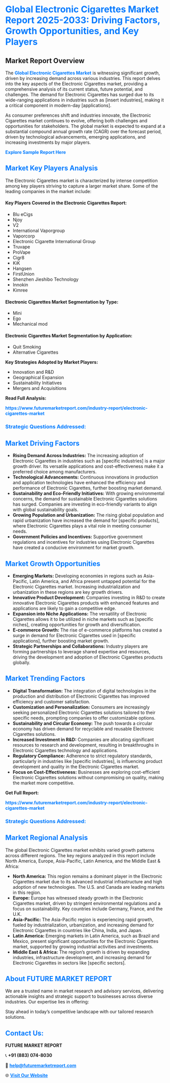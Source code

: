 <h1 style="color: #007BFF;">Global Electronic Cigarettes Market Report 2025-2033: Driving Factors, Growth Opportunities, and Key Players</h1>

<section id="overview">
<h2>Market Report Overview</h2>
<p>The <a href="https://www.futuremarketreport.com/industry-report/electronic-cigarettes-market" style="color: #007BFF; text-decoration: none;"><strong>Global Electronic Cigarettes Market</strong></a> is witnessing significant growth, driven by increasing demand across various industries. This report delves into the key aspects of the Electronic Cigarettes market, providing a comprehensive analysis of its current status, future potential, and challenges. The demand for Electronic Cigarettes has surged due to its wide-ranging applications in industries such as [insert industries], making it a critical component in modern-day [applications].</p>
<p>As consumer preferences shift and industries innovate, the Electronic Cigarettes market continues to evolve, offering both challenges and opportunities for stakeholders. The global market is expected to expand at a substantial compound annual growth rate (CAGR) over the forecast period, driven by technological advancements, emerging applications, and increasing investments by major players.</p>
</section>

<section id="overview">
<p><a href="https://www.futuremarketreport.com/request-sample/reportId=44099" style="color: #007BFF; text-decoration: none;"><strong>Explore Sample Report Here</strong></a></p>
</section>

<section id="key-players">
<h2 style="color: #007BFF;">Market Key Players Analysis</h2>
<p>The Electronic Cigarettes market is characterized by intense competition among key players striving to capture a larger market share. Some of the leading companies in the market include:</p>
<h4>Key Players Covered in the Electronic Cigarettes Report:</h4>
<ul><li>Blu eCigs</li><li>Njoy</li><li>V2</li><li>International Vaporgroup</li><li>Vaporcorp</li><li>Electronic Cigarette International Group</li><li>Truvape</li><li>ProVape</li><li>Cigr8</li><li>KiK</li><li>Hangsen</li><li>FirstUnion</li><li>Shenzhen Jieshibo Technology</li><li>Innokin</li><li>Kimree</li></ul>
<h4>Electronic Cigarettes Market Segmentation by Type:</h4>
<ul><li>Mini</li><li>Ego</li><li>Mechanical mod</li></ul>

<h4>Electronic Cigarettes Market Segmentation by Application:</h4>
<ul><li>Quit Smoking</li><li>Alternative Cigarettes</li></ul>
<p><strong>Key Strategies Adopted by Market Players:</strong></p>
<ul>
<li>Innovation and R&D</li>
<li>Geographical Expansion</li>
<li>Sustainability Initiatives</li>
<li>Mergers and Acquisitions</li>
</ul>
</section>

<section>
<p><strong>Read Full Analysis: </strong></p><a href="https://www.futuremarketreport.com/industry-report/electronic-cigarettes-market" style="color: #007BFF; text-decoration: none;"><strong>https://www.futuremarketreport.com/industry-report/electronic-cigarettes-market</strong></a>
<h3 style="color: #007BFF;">Strategic Questions Addressed:</h3>
</section>

<section id="driving-factors">
<h2 style="color: #007BFF;">Market Driving Factors</h2>
<ul>
<li><strong>Rising Demand Across Industries:</strong> The increasing adoption of Electronic Cigarettes in industries such as [specific industries] is a major growth driver. Its versatile applications and cost-effectiveness make it a preferred choice among manufacturers.</li>
<li><strong>Technological Advancements:</strong> Continuous innovations in production and application technologies have enhanced the efficiency and performance of Electronic Cigarettes, further boosting market demand.</li>
<li><strong>Sustainability and Eco-Friendly Initiatives:</strong> With growing environmental concerns, the demand for sustainable Electronic Cigarettes solutions has surged. Companies are investing in eco-friendly variants to align with global sustainability goals.</li>
<li><strong>Growing Population and Urbanization:</strong> The rising global population and rapid urbanization have increased the demand for [specific products], where Electronic Cigarettes plays a vital role in meeting consumer needs.</li>
<li><strong>Government Policies and Incentives:</strong> Supportive government regulations and incentives for industries using Electronic Cigarettes have created a conducive environment for market growth.</li>
</ul>
</section>

<section id="growth-opportunities">
<h2 style="color: #007BFF;">Market Growth Opportunities</h2>
<ul>
<li><strong>Emerging Markets:</strong> Developing economies in regions such as Asia-Pacific, Latin America, and Africa present untapped potential for the Electronic Cigarettes market. Increasing industrialization and urbanization in these regions are key growth drivers.</li>
<li><strong>Innovative Product Development:</strong> Companies investing in R&D to create innovative Electronic Cigarettes products with enhanced features and applications are likely to gain a competitive edge.</li>
<li><strong>Expansion into Niche Applications:</strong> The versatility of Electronic Cigarettes allows it to be utilized in niche markets such as [specific niches], creating opportunities for growth and diversification.</li>
<li><strong>E-commerce Growth:</strong> The rise of e-commerce platforms has created a surge in demand for Electronic Cigarettes used in [specific applications], further boosting market growth.</li>
<li><strong>Strategic Partnerships and Collaborations:</strong> Industry players are forming partnerships to leverage shared expertise and resources, driving the development and adoption of Electronic Cigarettes products globally.</li>
</ul>
</section>

<section id="trending-factors">
<h2 style="color: #007BFF;">Market Trending Factors</h2>
<ul>
<li><strong>Digital Transformation:</strong> The integration of digital technologies in the production and distribution of Electronic Cigarettes has improved efficiency and customer satisfaction.</li>
<li><strong>Customization and Personalization:</strong> Consumers are increasingly seeking personalized Electronic Cigarettes solutions tailored to their specific needs, prompting companies to offer customizable options.</li>
<li><strong>Sustainability and Circular Economy:</strong> The push towards a circular economy has driven demand for recyclable and reusable Electronic Cigarettes solutions.</li>
<li><strong>Increased Investment in R&D:</strong> Companies are allocating significant resources to research and development, resulting in breakthroughs in Electronic Cigarettes technology and applications.</li>
<li><strong>Regulatory Compliance:</strong> Adherence to strict regulatory standards, particularly in industries like [specific industries], is influencing product development and quality in the Electronic Cigarettes market.</li>
<li><strong>Focus on Cost-Effectiveness:</strong> Businesses are exploring cost-efficient Electronic Cigarettes solutions without compromising on quality, making the market more competitive.</li>
</ul>
</section>

<section>
<p><strong>Get Full Report: </strong></p><a href="https://www.futuremarketreport.com/industry-report/electronic-cigarettes-market" style="color: #007BFF; text-decoration: none;"><strong>https://www.futuremarketreport.com/industry-report/electronic-cigarettes-market</strong></a>
<h3 style="color: #007BFF;">Strategic Questions Addressed:</h3>
</section>


<section id="regional-analysis">
<h2 style="color: #007BFF;">Market Regional Analysis</h2>
<p>The global Electronic Cigarettes market exhibits varied growth patterns across different regions. The key regions analyzed in this report include North America, Europe, Asia-Pacific, Latin America, and the Middle East & Africa:</p>
<ul>
<li><strong>North America:</strong> This region remains a dominant player in the Electronic Cigarettes market due to its advanced industrial infrastructure and high adoption of new technologies. The U.S. and Canada are leading markets in this region.</li>
<li><strong>Europe:</strong> Europe has witnessed steady growth in the Electronic Cigarettes market, driven by stringent environmental regulations and a focus on sustainability. Key countries include Germany, France, and the U.K.</li>
<li><strong>Asia-Pacific:</strong> The Asia-Pacific region is experiencing rapid growth, fueled by industrialization, urbanization, and increasing demand for Electronic Cigarettes in countries like China, India, and Japan.</li>
<li><strong>Latin America:</strong> Emerging markets in Latin America, such as Brazil and Mexico, present significant opportunities for the Electronic Cigarettes market, supported by growing industrial activities and investments.</li>
<li><strong>Middle East & Africa:</strong> The region’s growth is driven by expanding industries, infrastructure development, and increasing demand for Electronic Cigarettes in sectors like [specific sectors].</li>
</ul>
</section>

<footer>
<h2 style="color: #007BFF;">About FUTURE MARKET REPORT</h2>
<p>We are a trusted name in market research and advisory services, delivering actionable insights and strategic support to businesses across diverse industries. Our expertise lies in offering:</p>

<p>Stay ahead in today’s competitive landscape with our tailored research solutions.</p>

<h2 style="color: #007BFF;">Contact Us:</h2>
<p><strong>FUTURE MARKET REPORT</strong></p>
<p>📞 <strong>+91 (883) 074-8030</strong></p>
<p>📧 <strong><a href="mailto:help@futuremarketreport.com" style="color: #007BFF;">help@futuremarketreport.com</a></strong></p>
<p>🌐 <strong><a href="https://www.futuremarketreport.com/" style="color: #007BFF;">Visit Our Website</a></strong></p>
</footer>